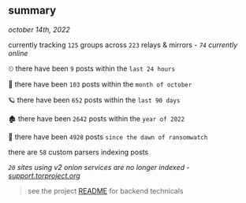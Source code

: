 
## summary
_october 14th, 2022_

currently tracking `125` groups across `223` relays & mirrors - _`74` currently online_

⏲ there have been `9` posts within the `last 24 hours`

🦈 there have been `103` posts within the `month of october`

🪐 there have been `652` posts within the `last 90 days`

🏚 there have been `2642` posts within the `year of 2022`

🦕 there have been `4928` posts `since the dawn of ransomwatch`

there are `58` custom parsers indexing posts

_`20` sites using v2 onion services are no longer indexed - [support.torproject.org](https://support.torproject.org/onionservices/v2-deprecation/)_

> see the project [README](https://github.com/joshhighet/ransomwatch#ransomwatch--) for backend technicals
